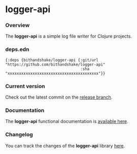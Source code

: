 
# logger-api

### Overview

The <strong>logger-api</strong> is a simple log file writer for Clojure projects.

### deps.edn

```
{:deps {bithandshake/logger-api {:git/url "https://github.com/bithandshake/logger-api"
                                 :sha     "xxxxxxxxxxxxxxxxxxxxxxxxxxxxxxxxxxxxxxxx"}}
```

### Current version

Check out the latest commit on the [release branch](https://github.com/bithandshake/logger-api/tree/release).

### Documentation

The <strong>logger-api</strong> functional documentation is [available here](documentation/COVER.md).

### Changelog

You can track the changes of the <strong>logger-api</strong> library [here](CHANGES.md).

